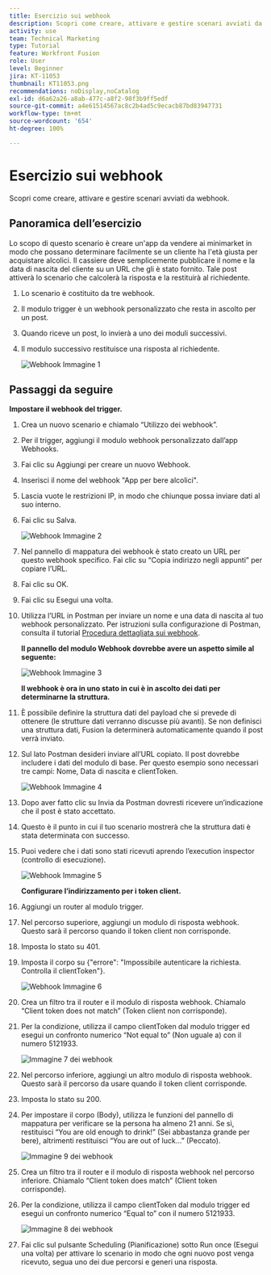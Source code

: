 ```yaml
---
title: Esercizio sui webhook
description: Scopri come creare, attivare e gestire scenari avviati da webhook.
activity: use
team: Technical Marketing
type: Tutorial
feature: Workfront Fusion
role: User
level: Beginner
jira: KT-11053
thumbnail: KT11053.png
recommendations: noDisplay,noCatalog
exl-id: d6a62a26-a8ab-477c-a8f2-98f3b9ff5edf
source-git-commit: a4e61514567ac8c2b4ad5c9ecacb87bd83947731
workflow-type: tm+mt
source-wordcount: '654'
ht-degree: 100%

---
```


# Esercizio sui webhook

Scopri come creare, attivare e gestire scenari avviati da webhook.

## Panoramica dell’esercizio

Lo scopo di questo scenario è creare un&#39;app da vendere ai minimarket in modo che possano determinare facilmente se un cliente ha l&#39;età giusta per acquistare alcolici. Il cassiere deve semplicemente pubblicare il nome e la data di nascita del cliente su un URL che gli è stato fornito. Tale post attiverà lo scenario che calcolerà la risposta e la restituirà al richiedente.

1. Lo scenario è costituito da tre webhook.
1. Il modulo trigger è un webhook personalizzato che resta in ascolto per un post.
1. Quando riceve un post, lo invierà a uno dei moduli successivi.
1. Il modulo successivo restituisce una risposta al richiedente.

   ![Webhook Immagine 1](../12-exercises/assets/webhooks-walkthrough-1.png)

## Passaggi da seguire

**Impostare il webhook del trigger.**

1. Crea un nuovo scenario e chiamalo “Utilizzo dei webhook”.
1. Per il trigger, aggiungi il modulo webhook personalizzato dall’app Webhooks.
1. Fai clic su Aggiungi per creare un nuovo Webhook.
1. Inserisci il nome del webhook &quot;App per bere alcolici&quot;.
1. Lascia vuote le restrizioni IP, in modo che chiunque possa inviare dati al suo interno.
1. Fai clic su Salva.


   ![Webhook Immagine 2](../12-exercises/assets/webhooks-walkthrough-2.png)

1. Nel pannello di mappatura dei webhook è stato creato un URL per questo webhook specifico. Fai clic su “Copia indirizzo negli appunti” per copiare l’URL.
1. Fai clic su OK.
1. Fai clic su Esegui una volta.
1. Utilizza l’URL in Postman per inviare un nome e una data di nascita al tuo webhook personalizzato. Per istruzioni sulla configurazione di Postman, consulta il tutorial [Procedura dettagliata sui webhook](https://experienceleague.adobe.com/docs/workfront-learn/tutorials-workfront/fusion/beyond-basic-modules/webhooks-walkthrough.html?lang=it).

   **Il pannello del modulo Webhook dovrebbe avere un aspetto simile al seguente:**

   ![Webhook Immagine 3](../12-exercises/assets/webhooks-walkthrough-3.png)

   **Il webhook è ora in uno stato in cui è in ascolto dei dati per determinarne la struttura.**

1. È possibile definire la struttura dati del payload che si prevede di ottenere (le strutture dati verranno discusse più avanti). Se non definisci una struttura dati, Fusion la determinerà automaticamente quando il post verrà inviato.
1. Sul lato Postman desideri inviare all’URL copiato. Il post dovrebbe includere i dati del modulo di base. Per questo esempio sono necessari tre campi: Nome, Data di nascita e clientToken.

   ![Webhook Immagine 4](../12-exercises/assets/webhooks-walkthrough-4.png)

1. Dopo aver fatto clic su Invia da Postman dovresti ricevere un’indicazione che il post è stato accettato.
1. Questo è il punto in cui il tuo scenario mostrerà che la struttura dati è stata determinata con successo.
1. Puoi vedere che i dati sono stati ricevuti aprendo l’execution inspector (controllo di esecuzione).

   ![Webhook Immagine 5](../12-exercises/assets/webhooks-walkthrough-5.png)

   **Configurare l’indirizzamento per i token client.**

1. Aggiungi un router al modulo trigger.
1. Nel percorso superiore, aggiungi un modulo di risposta webhook. Questo sarà il percorso quando il token client non corrisponde.
1. Imposta lo stato su 401.
1. Imposta il corpo su {&quot;errore&quot;: &quot;Impossibile autenticare la richiesta. Controlla il clientToken&quot;}.

   ![Webhook Immagine 6](../12-exercises/assets/webhooks-walkthrough-6.png)

1. Crea un filtro tra il router e il modulo di risposta webhook. Chiamalo “Client token does not match” (Token client non corrisponde).
1. Per la condizione, utilizza il campo clientToken dal modulo trigger ed esegui un confronto numerico “Not equal to” (Non uguale a) con il numero 5121933.

   ![Immagine 7 dei webhook](../12-exercises/assets/webhooks-walkthrough-7.png)

1. Nel percorso inferiore, aggiungi un altro modulo di risposta webhook. Questo sarà il percorso da usare quando il token client corrisponde.
1. Imposta lo stato su 200.
1. Per impostare il corpo (Body), utilizza le funzioni del pannello di mappatura per verificare se la persona ha almeno 21 anni. Se sì, restituisci “You are old enough to drink!” (Sei abbastanza grande per bere), altrimenti restituisci “You are out of luck…” (Peccato).

   ![Immagine 9 dei webhook](../12-exercises/assets/webhooks-walkthrough-9.png)

1. Crea un filtro tra il router e il modulo di risposta webhook nel percorso inferiore. Chiamalo “Client token does match” (Client token corrisponde).
1. Per la condizione, utilizza il campo clientToken dal modulo trigger ed esegui un confronto numerico “Equal to” con il numero 5121933.


   ![Immagine 8 dei webhook](../12-exercises/assets/webhooks-walkthrough-8.png)

1. Fai clic sul pulsante Scheduling (Pianificazione) sotto Run once (Esegui una volta) per attivare lo scenario in modo che ogni nuovo post venga ricevuto, segua uno dei due percorsi e generi una risposta.
